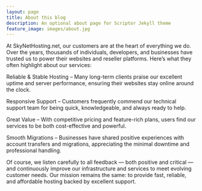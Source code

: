 ```yaml
---
layout: page
title: About this blog
description: An optional about page for Scriptor Jekyll theme
feature_image: images/about.jpg
---
```


At SkyNetHosting.net, our customers are at the heart of everything we do. Over the years, thousands of individuals, developers, and businesses have trusted us to power their websites and reseller platforms. Here’s what they often highlight about our services:

Reliable & Stable Hosting – Many long-term clients praise our excellent uptime and server performance, ensuring their websites stay online around the clock.

Responsive Support – Customers frequently commend our technical support team for being quick, knowledgeable, and always ready to help.

Great Value – With competitive pricing and feature-rich plans, users find our services to be both cost-effective and powerful.

Smooth Migrations – Businesses have shared positive experiences with account transfers and migrations, appreciating the minimal downtime and professional handling.

Of course, we listen carefully to all feedback — both positive and critical — and continuously improve our infrastructure and services to meet evolving customer needs. Our mission remains the same: to provide fast, reliable, and affordable hosting backed by excellent support.
